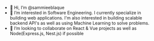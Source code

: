 - 👋 Hi, I’m @sammieeblaque
- 👀 I’m interested in Software Engineering. I currently specialize in building web applications. 
     I'm also interested in building scalable backend API's as well as using Machine Learning to solve problems.
- 💞️ I’m looking to collaborate on React & Vue projects as well as Node(Express.js, Nest.js) if possible


<!---
sammieeblaque/sammieeblaque is a ✨ special ✨ repository because its `README.md` (this file) appears on your GitHub profile.
You can click the Preview link to take a look at your changes.
--->
